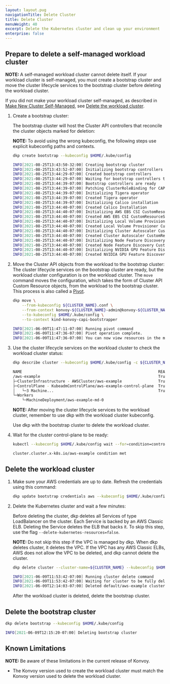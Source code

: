 ```yaml
---
layout: layout.pug
navigationTitle: Delete Cluster
title: Delete Cluster
menuWeight: 40
excerpt: Delete the Kubernetes cluster and clean up your environment
enterprise: false
---
```


## Prepare to delete a self-managed workload cluster

<p class="message--note"><strong>NOTE: </strong>A self-managed workload cluster cannot delete itself. If your workload cluster is self-managed, you must create a bootstrap cluster and move the cluster lifecycle services to the bootstrap cluster before deleting the workload cluster.</p>

If you did not make your workload cluster self-managed, as described in [Make New Cluster Self-Managed][makeselfmanaged], see [Delete the workload cluster](#delete-the-workload-cluster).

1.  Create a bootstrap cluster:

    The bootstrap cluster will host the Cluster API controllers that reconcile the cluster objects marked for deletion:

    <p class="message--note"><strong>NOTE: </strong>To avoid using the wrong kubeconfig, the following steps use explicit kubeconfig paths and contexts.</p>

    ```sh
    dkp create bootstrap --kubeconfig $HOME/.kube/config
    ```

    ```sh
    INFO[2021-08-25T13:43:50-32:00] Creating bootstrap cluster                    src="bootstrap/bootstrap.go:143"
    INFO[2021-08-25T13:43:52-07:00] Initializing bootstrap controllers            src="bootstrap/controllers.go:96"
    INFO[2021-08-25T13:44:29-07:00] Created bootstrap controllers                 src="bootstrap/controllers.go:101"
    INFO[2021-08-25T13:44:29-07:00] Waiting for bootstrap controllers to be ready  src="bootstrap/controllers.go:104"
    INFO[2021-08-25T13:44:39-07:00] Bootstrap controllers are ready               src="bootstrap/controllers.go:109"
    INFO[2021-08-25T13:44:39-07:00] Patching ClusterRoleBinding for CAPPP         src="bootstrap/controllers.go:112"
    INFO[2021-08-25T13:44:39-07:00] Initializing Tigera operator                  src="bootstrap/clusterresourceset.go:37"
    INFO[2021-08-25T13:44:39-07:00] Created Tigera operator                       src="bootstrap/clusterresourceset.go:42"
    INFO[2021-08-25T13:44:39-07:00] Initializing Calico installation              src="bootstrap/clusterresourceset.go:44"
    INFO[2021-08-25T13:44:40-07:00] Created Calico Installation                   src="bootstrap/clusterresourceset.go:49"
    INFO[2021-08-25T13:44:40-07:00] Initializing AWS EBS CSI CustomResourceSet    src="bootstrap/clusterresourceset.go:109"
    INFO[2021-08-25T13:44:40-07:00] Created AWS EBS CSI CustomResourceSet         src="bootstrap/clusterresourceset.go:114"
    INFO[2021-08-25T13:44:40-07:00] Initializing Local Volume Provisioner CustomResourceSet  src="bootstrap/clusterresourceset.go:116"
    INFO[2021-08-25T13:44:40-07:00] Created Local Volume Provisioner CustomResourceSet  src="bootstrap/clusterresourceset.go:121"
    INFO[2021-08-25T13:44:40-07:00] Initializing Cluster Autoscaler CustomResourceSet  src="bootstrap/clusterresourceset.go:181"
    INFO[2021-08-25T13:44:40-07:00] Created Cluster Autoscaler CustomResourceSet  src="bootstrap/clusterresourceset.go:186"
    INFO[2021-08-25T13:44:40-07:00] Initializing Node Feature Discovery CustomResourceSet  src="bootstrap/clusterresourceset.go:239"
    INFO[2021-08-25T13:44:40-07:00] Created Node Feature Discovery CustomResourceSet  src="bootstrap/clusterresourceset.go:244"
    INFO[2021-08-25T13:44:40-07:00] Initializing NVIDIA GPU Feature Discovery CustomResourceSet  src="bootstrap/clusterresourceset.go:297"
    INFO[2021-08-25T13:44:40-07:00] Created NVIDIA GPU Feature Discovery CustomResourceSet  src="bootstrap/clusterresourceset.go:302"
    ```

1.  Move the Cluster API objects from the workload to the bootstrap cluster:
    The cluster lifecycle services on the bootstrap cluster are ready, but the workload cluster configuration is on the workload cluster. The `move` command moves the configuration, which takes the form of Cluster API Custom Resource objects, from the workload to the bootstrap cluster. This process is also called a [Pivot][pivot].

    ```sh
    dkp move \
        --from-kubeconfig ${CLUSTER_NAME}.conf \
        --from-context konvoy-${CLUSTER_NAME}-admin@konvoy-${CLUSTER_NAME} \
        --to-kubeconfig $HOME/.kube/config \
        --to-context kind-konvoy-capi-bootstrapper
    ```

    ```sh
    INFO[2021-06-09T11:47:11-07:00] Running pivot command                         fromClusterKubeconfig=aws-example.conf fromClusterContext= src="move/move.go:83" toClusterKubeconfig=/home/clusteradmin/.kube/config toClusterContext=
    INFO[2021-06-09T11:47:36-07:00] Pivot operation complete.                     src="move/move.go:108"
    INFO[2021-06-09T11:47:36-07:00] You can now view resources in the moved cluster by using the --kubeconfig flag with kubectl. For example: kubectl --kubeconfig=/home/clusteradmin/.kube/config get nodes  src="move/move.go:155"
    ```

1.  Use the cluster lifecycle services on the workload cluster to check the workload cluster status:

    ```sh
    dkp describe cluster --kubeconfig $HOME/.kube/config -c ${CLUSTER_NAME}
    ```

    ```sh
    NAME                                                            READY  SEVERITY  REASON  SINCE  MESSAGE
    /aws-example                                                    True                     35s
    ├─ClusterInfrastructure - AWSCluster/aws-example                True                     4m47s
    ├─ControlPlane - KubeadmControlPlane/aws-example-control-plane  True                     36s
    │   └─3 Machine...                                              True                     4m20s
    └─Workers
        └─MachineDeployment/aws-example-md-0
    ```

     <p class="message--note"><strong>NOTE: </strong>After moving the cluster lifecycle services to the workload cluster, remember to use dkp with the workload cluster kubeconfig.</p>

    Use dkp with the bootstrap cluster to delete the workload cluster.

1.  Wait for the cluster control-plane to be ready:

    ```sh
    kubectl --kubeconfig $HOME/.kube/config wait --for=condition=controlplaneready "clusters/${CLUSTER_NAME}" --timeout=60m
    ```

    ```sh
    cluster.cluster.x-k8s.io/aws-example condition met
    ```

## Delete the workload cluster

1.  Make sure your AWS credentials are up to date. Refresh the credentials using this command:

    ```sh
    dkp update bootstrap credentials aws --kubeconfig $HOME/.kube/config
    ```

1.  Delete the Kubernetes cluster and wait a few minutes:

    Before deleting the cluster, dkp deletes all Services of type LoadBalancer on the cluster. Each Service is backed by an AWS Classic ELB. Deleting the Service deletes the ELB that backs it.
    To skip this step, use the flag `--delete-kubernetes-resources=false`.

    <p class="message--note"><strong>NOTE: </strong>Do not skip this step if the VPC is managed by dkp. When dkp deletes cluster, it deletes the VPC. If the VPC has any AWS Classic ELBs, AWS does not allow the VPC to be deleted, and dkp cannot delete the cluster.</p>

    ```sh
    dkp delete cluster --cluster-name=${CLUSTER_NAME} --kubeconfig $HOME/.kube/config
    ```

    ```sh
    INFO[2021-06-09T11:53:42-07:00] Running cluster delete command                clusterName=aws-example managementClusterKubeconfig= namespace=default src="cluster/delete.go:95"
    INFO[2021-06-09T11:53:42-07:00] Waiting for cluster to be fully deleted       src="cluster/delete.go:123"
    INFO[2021-06-09T12:14:03-07:00] Deleted default/aws-example cluster  src="cluster/delete.go:129"
    ```

    After the workload cluster is deleted, delete the bootstrap cluster.

## Delete the bootstrap cluster

```sh
dkp delete bootstrap --kubeconfig $HOME/.kube/config
```

```sh
INFO[2021-06-09T12:15:20-07:00] Deleting bootstrap cluster                    src="bootstrap/bootstrap.go:182"
```

[pivot]: https://cluster-api.sigs.k8s.io/reference/glossary.html?highlight=pivot#pivot

## Known Limitations

<p class="message--note"><strong>NOTE: </strong>Be aware of these limitations in the current release of Konvoy.</p>

- The Konvoy version used to create the workload cluster must match the Konvoy version used to delete the workload cluster.

[makeselfmanaged]: ../self-managed
